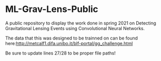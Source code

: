 # ML-Grav-Lens-Public
A public repository to display the work done in spring 2021 on Detecting Gravitational Lensing Events using Convolutional Neural Networks.

The data that this was designed to be trainned on can be found here:http://metcalf1.difa.unibo.it/blf-portal/gg_challenge.html

Be sure to update lines 27/28 to be proper file paths!
